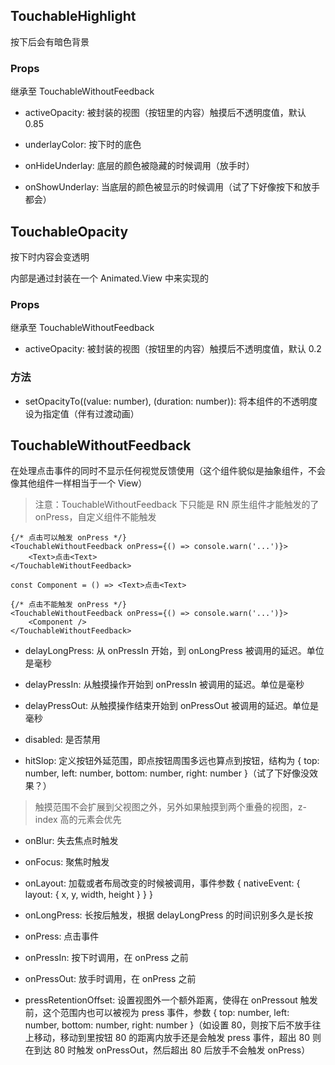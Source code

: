 ## TouchableHighlight

按下后会有暗色背景

### Props

继承至 TouchableWithoutFeedback

- activeOpacity: 被封装的视图（按钮里的内容）触摸后不透明度值，默认 0.85

- underlayColor: 按下时的底色

- onHideUnderlay: 底层的颜色被隐藏的时候调用（放手时）

- onShowUnderlay: 当底层的颜色被显示的时候调用（试了下好像按下和放手都会）

## TouchableOpacity

按下时内容会变透明

内部是通过封装在一个 Animated.View 中来实现的

### Props

继承至 TouchableWithoutFeedback

- activeOpacity: 被封装的视图（按钮里的内容）触摸后不透明度值，默认 0.2

### 方法

- setOpacityTo((value: number), (duration: number)): 将本组件的不透明度设为指定值（伴有过渡动画）

## TouchableWithoutFeedback

在处理点击事件的同时不显示任何视觉反馈使用（这个组件貌似是抽象组件，不会像其他组件一样相当于一个 View）

> 注意：TouchableWithoutFeedback 下只能是 RN 原生组件才能触发的了 onPress，自定义组件不能触发

```tsx
{/* 点击可以触发 onPress */}
<TouchableWithoutFeedback onPress={() => console.warn('...')}>
    <Text>点击<Text>
</TouchableWithoutFeedback>
```

```tsx
const Component = () => <Text>点击<Text>

{/* 点击不能触发 onPress */}
<TouchableWithoutFeedback onPress={() => console.warn('...')}>
    <Component />
</TouchableWithoutFeedback>
```

- delayLongPress: 从 onPressIn 开始，到 onLongPress 被调用的延迟。单位是毫秒

- delayPressIn: 从触摸操作开始到 onPressIn 被调用的延迟。单位是毫秒

- delayPressOut: 从触摸操作结束开始到 onPressOut 被调用的延迟。单位是毫秒

- disabled: 是否禁用

- hitSlop: 定义按钮外延范围，即点按钮周围多远也算点到按钮，结构为 { top: number, left: number, bottom: number, right: number }（试了下好像没效果？）

> 触摸范围不会扩展到父视图之外，另外如果触摸到两个重叠的视图，z-index 高的元素会优先

- onBlur: 失去焦点时触发

- onFocus: 聚焦时触发

- onLayout: 加载或者布局改变的时候被调用，事件参数 { nativeEvent: { layout: { x, y, width, height } } }

- onLongPress: 长按后触发，根据 delayLongPress 的时间识别多久是长按

- onPress: 点击事件

- onPressIn: 按下时调用，在 onPress 之前

- onPressOut: 放手时调用，在 onPress 之前

- pressRetentionOffset: 设置视图外一个额外距离，使得在 onPressout 触发前，这个范围内也可以被视为 press 事件，参数 { top: number, left: number, bottom: number, right: number }（如设置 80，则按下后不放手往上移动，移动到里按钮 80 的距离内放手还是会触发 press 事件，超出 80 则在到达 80 时触发 onPressOut，然后超出 80 后放手不会触发 onPress）